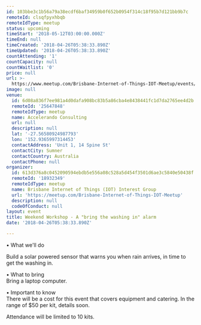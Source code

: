 ```yaml
---
id: 103bbe3c1b56a79a38ecdf6baf34959b0f652b0954f314c18f95b7d121bb9b7c
remoteId: clsqfpyxhbqb
remoteIdType: meetup
status: upcoming
timeStart: '2018-05-12T03:00:00.000Z'
timeEnd: null
timeCreated: '2018-04-26T05:38:33.890Z'
timeUpdated: '2018-04-26T05:38:33.890Z'
countAttending: '1'
countCapacity: null
countWaitlist: '0'
price: null
url: >-
  https://www.meetup.com/Brisbane-Internet-of-Things-IOT-Meetup/events/250156368/
image: null
venue:
  id: 6d08a836f7ee981a4d0dafa908bc83b5a86cba4e8438441fc1d7da2765ee4d2b
  remoteId: '25647848'
  remoteIdType: meetup
  name: Accelerando Consulting
  url: null
  description: null
  lat: '-27.56580924987793'
  lon: '152.9365997314453'
  contactAddress: 'Unit 1, 14 Spine St'
  contactCity: Sumner
  contactCountry: Australia
  contactPhone: null
organizer:
  id: 613d376a8c0452090594ebdb5e556a08c528a5d454f3501d6ae3c5840e50438f
  remoteId: '18932349'
  remoteIdType: meetup
  name: Brisbane Internet of Things (IOT) Interest Group
  url: 'https://meetup.com/Brisbane-Internet-of-Things-IOT-Meetup'
  description: null
  codeOfConduct: null
layout: event
title: Weekend Workshop - A "bring the washing in" alarm
date: '2018-04-26T05:38:33.890Z'

---
```

<p>• What we'll do</p> <p>Build a solar powered sensor that warns you when rain arrives, in time to get the washing in.</p> <p>• What to bring<br/>Bring a laptop computer.</p> <p>• Important to know<br/>There will be a cost for this event that covers equipment and catering. In the range of $50 per kit, details soon.</p> <p>Attendance will be limited to 10 kits.</p>
